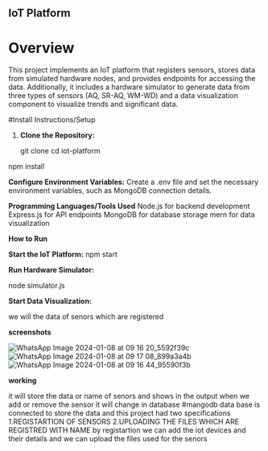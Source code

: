 
## IoT Platform

# Overview

This project implements an IoT platform that registers sensors, stores data from simulated hardware nodes, and provides endpoints for accessing the data. Additionally, it includes a hardware simulator to generate data from three types of sensors (AQ, SR-AQ, WM-WD) and a data visualization component to visualize trends and significant data.

#Install Instructions/Setup

1. **Clone the Repository:**

   git clone <repository-url>
   cd iot-platform
   
npm install

**Configure Environment Variables:**
Create a .env file and set the necessary environment variables, such as MongoDB connection details.

**Programming Languages/Tools Used**
Node.js for backend development
Express.js for API endpoints
MongoDB for database storage
mern for data visualization


**How to Run**

**Start the IoT Platform:**
npm start


**Run Hardware Simulator:**

node simulator.js

 **Start Data Visualization:**
 
 we will the data of senors which are registered
 
 **screenshots**
 
![WhatsApp Image 2024-01-08 at 09 16 20_5592f39c](https://github.com/Praveenkumarkanakala/INTENSHIP_TASK/assets/114328662/42f2f8ae-1e08-43bb-a53a-de42b730ebfe)
![WhatsApp Image 2024-01-08 at 09 17 08_899a3a4b](https://github.com/Praveenkumarkanakala/INTENSHIP_TASK/assets/114328662/e69c32e9-d1f7-48e7-960b-cbab174bc20d)
![WhatsApp Image 2024-01-08 at 09 16 44_95590f3b](https://github.com/Praveenkumarkanakala/INTENSHIP_TASK/assets/114328662/7174e93d-d7a0-4102-9ba2-d22e5d3b71f8)

**working**


it will store the data or name of senors and shows in the output when we add or remove the sensor it will change in database 
#mangodb data base is connected to store the data and this project had two specifications 
1.REGISTARTION OF SENSORS
2.UPLOADING THE FILES WHICH ARE REGISTRED WITH NAME
 by registartion we can add the iot devices and their details
 and we can upload the files used for the senors 




